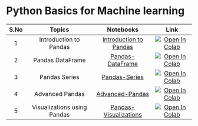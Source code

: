 # Python Basics for Machine learning

| S.No |  Topics                                  | Notebooks                                                             |  Link                |
|:----:|    :------------:                        |     :--------------:                                                  |    :--------:        |
|1| Introduction to Pandas | [Introduction to Pandas](Pandas_Introduction.ipynb) | [![Open In Colab](https://colab.research.google.com/assets/colab-badge.svg)](https://colab.research.google.com/github/rbg-research/AI-Training/blob/main/python/Pandas/Pandas_Introduction.ipynb) |
|2| Pandas DataFrame | [Pandas-DataFrame](Pandas_DataFrame.ipynb) | [![Open In Colab](https://colab.research.google.com/assets/colab-badge.svg)](https://colab.research.google.com/github/rbg-research/AI-Training/blob/main/python/Pandas/Pandas_DataFrame.ipynb) |
|3| Pandas Series | [Pandas-Series](Pandas_Series.ipynb) | [![Open In Colab](https://colab.research.google.com/assets/colab-badge.svg)](https://colab.research.google.com/github/rbg-research/AI-Training/blob/main/python/Pandas/Pandas_Series.ipynb) |
|4| Advanced Pandas | [Advanced-Pandas](Advanced_Pandas.ipynb) | [![Open In Colab](https://colab.research.google.com/assets/colab-badge.svg)](https://colab.research.google.com/github/rbg-research/AI-Training/blob/main/python/Pandas/Advanced_Pandas%20.ipynb) |
|5| Visualizations using Pandas | [Pandas-Visualizations](Pandas_Visualizations.ipynb) | [![Open In Colab](https://colab.research.google.com/assets/colab-badge.svg)](https://colab.research.google.com/github/rbg-research/AI-Training/blob/main/python/Pandas/Pandas_Visualizations.ipynb)|

